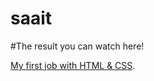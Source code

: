 # saait

#The result you can watch here!


[My first job with HTML & CSS](https://daniylmlotek.github.io/saait/).
